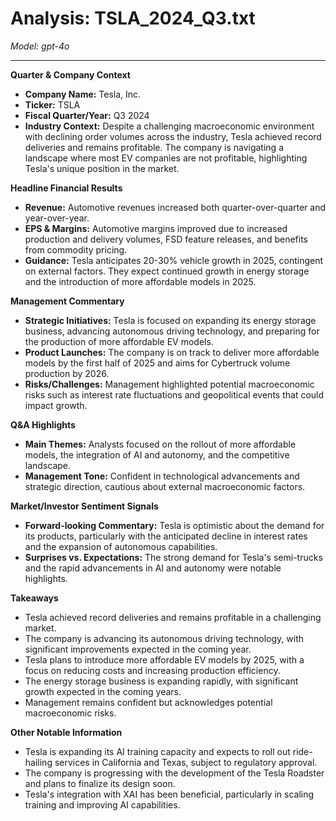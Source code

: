 # Analysis: TSLA_2024_Q3.txt

*Model: gpt-4o*

---

**Quarter & Company Context**
- **Company Name:** Tesla, Inc.
- **Ticker:** TSLA
- **Fiscal Quarter/Year:** Q3 2024
- **Industry Context:** Despite a challenging macroeconomic environment with declining order volumes across the industry, Tesla achieved record deliveries and remains profitable. The company is navigating a landscape where most EV companies are not profitable, highlighting Tesla's unique position in the market.

**Headline Financial Results**
- **Revenue:** Automotive revenues increased both quarter-over-quarter and year-over-year.
- **EPS & Margins:** Automotive margins improved due to increased production and delivery volumes, FSD feature releases, and benefits from commodity pricing.
- **Guidance:** Tesla anticipates 20-30% vehicle growth in 2025, contingent on external factors. They expect continued growth in energy storage and the introduction of more affordable models in 2025.

**Management Commentary**
- **Strategic Initiatives:** Tesla is focused on expanding its energy storage business, advancing autonomous driving technology, and preparing for the production of more affordable EV models.
- **Product Launches:** The company is on track to deliver more affordable models by the first half of 2025 and aims for Cybertruck volume production by 2026.
- **Risks/Challenges:** Management highlighted potential macroeconomic risks such as interest rate fluctuations and geopolitical events that could impact growth.

**Q&A Highlights**
- **Main Themes:** Analysts focused on the rollout of more affordable models, the integration of AI and autonomy, and the competitive landscape.
- **Management Tone:** Confident in technological advancements and strategic direction, cautious about external macroeconomic factors.

**Market/Investor Sentiment Signals**
- **Forward-looking Commentary:** Tesla is optimistic about the demand for its products, particularly with the anticipated decline in interest rates and the expansion of autonomous capabilities.
- **Surprises vs. Expectations:** The strong demand for Tesla's semi-trucks and the rapid advancements in AI and autonomy were notable highlights.

**Takeaways**
- Tesla achieved record deliveries and remains profitable in a challenging market.
- The company is advancing its autonomous driving technology, with significant improvements expected in the coming year.
- Tesla plans to introduce more affordable EV models by 2025, with a focus on reducing costs and increasing production efficiency.
- The energy storage business is expanding rapidly, with significant growth expected in the coming years.
- Management remains confident but acknowledges potential macroeconomic risks.

**Other Notable Information**
- Tesla is expanding its AI training capacity and expects to roll out ride-hailing services in California and Texas, subject to regulatory approval.
- The company is progressing with the development of the Tesla Roadster and plans to finalize its design soon.
- Tesla's integration with XAI has been beneficial, particularly in scaling training and improving AI capabilities.